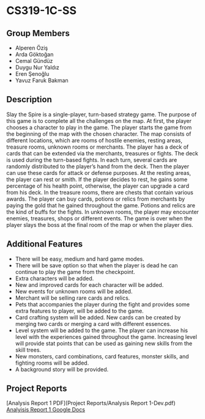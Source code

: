# CS319-1C-SS

## Group Members
- Alperen Öziş
- Arda Göktoğan
- Cemal Gündüz
- Duygu Nur Yaldız
- Eren Şenoğlu
- Yavuz Faruk Bakman

## Description
Slay the Spire is a single-player, turn-based strategy game. The purpose of this game is to complete all the challenges on the map. At first, the player chooses a character to play in the game. The player starts the game from the beginning of the map with the chosen character. The map consists of different locations, which are rooms of hostile enemies, resting areas, treasure rooms, unknown rooms or merchants. The player has a deck of cards that can be extended via the merchants, treasures or fights. The deck is used during the turn-based fights. In each turn, several cards are randomly distributed to the player’s hand from the deck. Then the player can use these cards for attack or defense purposes. At the resting areas, the player can rest or smith. If the player decides to rest, he gains some percentage of his health point, otherwise, the player can upgrade a card from his deck. In the treasure rooms, there are chests that contain various awards. The player can buy cards, potions or relics from merchants by paying the gold that he gained throughout the game. Potions and relics are the kind of buffs for the fights. In unknown rooms, the player may encounter enemies, treasures, shops or different events. The game is over when the player slays the boss at the final room of the map or when the player dies.

## Additional Features
- There will be easy, medium and hard game modes.
- There will be save option so that when the player is dead he can continue to play the game from the checkpoint.
- Extra characters will be added.
- New and improved cards for each character will be added.
- New events for unknown rooms will be added.
- Merchant will be selling rare cards and relics.
- Pets that accompanies the player during the fight and provides some extra features to player, will be added to the game. 
- Card crafting system will be added. New cards can be created by merging two cards or merging a card with different essences.
- Level system will be added to the game. The player can increase his level with the experiences gained throughout the game. Increasing level will provide stat points that can be used as gaining new skills from the skill trees.
- New monsters, card combinations, card features, monster skills, and fighting rooms will be added.
- A background story will be provided. 

## Project Reports


[Analysis Report 1 PDF](Project Reports/Analysis Report 1-Dev.pdf)
[Analyisis Report 1 Google Docs](https://docs.google.com/document/d/1cfotJck61YXSWnprTpIqWWkmVpQHqZCKuM19EZb8ENQ/edit?usp=sharing)
